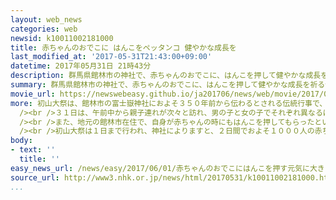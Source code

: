 ```yaml
---
layout: web_news
categories: web
newsid: k10011002181000
title: 赤ちゃんのおでこに はんこをペッタンコ 健やかな成長を
last_modified_at: '2017-05-31T21:43:00+09:00'
datetime: 2017年05月31日 21時43分
description: 群馬県館林市の神社で、赤ちゃんのおでこに、はんこを押して健やかな成長を祈る伝統行事、初山大祭が始まりました。
summary: 群馬県館林市の神社で、赤ちゃんのおでこに、はんこを押して健やかな成長を祈る伝統行事、初山大祭が始まりました。
movie_url: https://newswebeasy.github.io/ja201706/news/web/movie/2017/06/01/k10011002181000.mp4
more: 初山大祭は、館林市の富士嶽神社におよそ３５０年前から伝わるとされる伝統行事で、赤ちゃんの健やかな成長を願って、おでこに小づちの形をしたはんこを押すことから、「ペッタンコ祭」の名で親しまれています。<br
  /><br />３１日は、午前中から親子連れが次々と訪れ、男の子と女の子でそれぞれ異なるはんこを押してもらったあと、記念撮影などをしていました。<br />このうち、生後５か月の女の子は、はんこに驚いて泣き出してしまいましたが、両親は、その様子を温かく見守っていました。<br
  /><br />また、地元の館林市在住で、自身が赤ちゃんの時にもはんこを押してもらったという母親は、生後４か月の次男を連れてきたということで、「健康でありますようにと祈願してきました」と話していました。<br
  /><br />初山大祭は１日まで行われ、神社によりますと、２日間でおよそ１０００人の赤ちゃんが訪れる見込みだということです。
body:
- text: ''
  title: ''
easy_news_url: /news/easy/2017/06/01/赤ちゃんのおでこにはんこを押す元気に大きくなって/
source_url: http://www3.nhk.or.jp/news/html/20170531/k10011002181000.html
...
```

